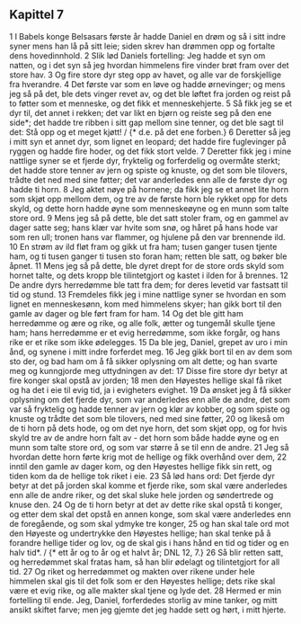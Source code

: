 ## Kapittel 7

1 I Babels konge Belsasars første år hadde Daniel en drøm og så i sitt indre syner mens han lå på sitt leie; siden skrev han drømmen opp og fortalte dens hovedinnhold.
2 Slik lød Daniels fortelling: Jeg hadde et syn om natten, og i det syn så jeg hvordan himmelens fire vinder brøt fram over det store hav.
3 Og fire store dyr steg opp av havet, og alle var de forskjellige fra hverandre.
4 Det første var som en løve og hadde ørnevinger; og mens jeg så på det, ble dets vinger revet av, og det ble løftet fra jorden og reist på to føtter som et menneske, og det fikk et menneskehjerte.
5 Så fikk jeg se et dyr til, det annet i rekken; det var likt en bjørn og reiste seg på den ene side*; det hadde tre ribben i sitt gap mellom sine tenner, og det ble sagt til det: Stå opp og et meget kjøtt! / {* d.e. på det ene forben.}
6 Deretter så jeg i mitt syn et annet dyr, som lignet en leopard; det hadde fire fuglevinger på ryggen og hadde fire hoder, og det fikk stort velde.
7 Deretter fikk jeg i mine nattlige syner se et fjerde dyr, fryktelig og forferdelig og overmåte sterkt; det hadde store tenner av jern og spiste og knuste, og det som ble tilovers, trådte det ned med sine føtter; det var anderledes enn alle de første dyr og hadde ti horn.
8 Jeg aktet nøye på hornene; da fikk jeg se et annet lite horn som skjøt opp mellom dem, og tre av de første horn ble rykket opp for dets skyld, og dette horn hadde øyne som menneskeøyne og en munn som talte store ord.
9 Mens jeg så på dette, ble det satt stoler fram, og en gammel av dager satte seg; hans klær var hvite som snø, og håret på hans hode var som ren ull; tronen hans var flammer, og hjulene på den var brennende ild.
10 En strøm av ild fløt fram og gikk ut fra ham; tusen ganger tusen tjente ham, og ti tusen ganger ti tusen sto foran ham; retten ble satt, og bøker ble åpnet.
11 Mens jeg så på dette, ble dyret drept for de store ords skyld som hornet talte, og dets kropp ble tilintetgjort og kastet i ilden for å brennes.
12 De andre dyrs herredømme ble tatt fra dem; for deres levetid var fastsatt til tid og stund.
13 Fremdeles fikk jeg i mine nattlige syner se hvordan en som lignet en menneskesønn, kom med himmelens skyer; han gikk bort til den gamle av dager og ble ført fram for ham.
14 Og det ble gitt ham herredømme og ære og rike, og alle folk, ætter og tungemål skulle tjene ham; hans herredømme er et evig herredømme, som ikke forgår, og hans rike er et rike som ikke ødelegges.
15 Da ble jeg, Daniel, grepet av uro i min ånd, og synene i mitt indre forferdet meg.
16 Jeg gikk bort til en av dem som sto der, og bad ham om å få sikker oplysning om alt dette; og han svarte meg og kunngjorde meg uttydningen av det:
17 Disse fire store dyr betyr at fire konger skal opstå av jorden;
18 men den Høyestes hellige skal få riket og ha det i eie til evig tid, ja i evigheters evighet.
19 Da ønsket jeg å få sikker oplysning om det fjerde dyr, som var anderledes enn alle de andre, det som var så fryktelig og hadde tenner av jern og klør av kobber, og som spiste og knuste og trådte det som ble tilovers, ned med sine føtter,
20 og likeså om de ti horn på dets hode, og om det nye horn, det som skjøt opp, og for hvis skyld tre av de andre horn falt av - det horn som både hadde øyne og en munn som talte store ord, og som var større å se til enn de andre.
21 Jeg så hvordan dette horn førte krig mot de hellige og fikk overhånd over dem,
22 inntil den gamle av dager kom, og den Høyestes hellige fikk sin rett, og tiden kom da de hellige tok riket i eie.
23 Så lød hans ord: Det fjerde dyr betyr at det på jorden skal komme et fjerde rike, som skal være anderledes enn alle de andre riker, og det skal sluke hele jorden og søndertrede og knuse den.
24 Og de ti horn betyr at det av dette rike skal opstå ti konger, og etter dem skal det opstå en annen konge, som skal være anderledes enn de foregående, og som skal ydmyke tre konger,
25 og han skal tale ord mot den Høyeste og undertrykke den Høyestes hellige; han skal tenke på å forandre hellige tider og lov, og de skal gis i hans hånd en tid og tider og en halv tid*. / {* ett år og to år og et halvt år; DNL 12, 7.}
26 Så blir retten satt, og herredømmet skal fratas ham, så han blir ødelagt og tilintetgjort for all tid.
27 Og riket og herredømmet og makten over rikene under hele himmelen skal gis til det folk som er den Høyestes hellige; dets rike skal være et evig rike, og alle makter skal tjene og lyde det.
28 Hermed er min fortelling til ende. Jeg, Daniel, forferdedes storlig av mine tanker, og mitt ansikt skiftet farve; men jeg gjemte det jeg hadde sett og hørt, i mitt hjerte.

